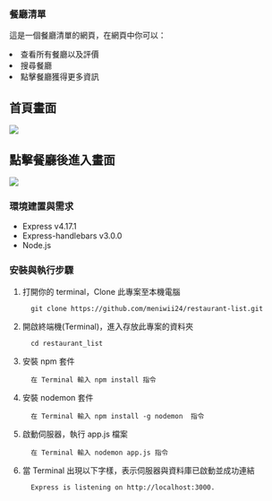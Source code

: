 <h3>餐廳清單</h3>
<p>這是一個餐廳清單的網頁，在網頁中你可以：</p>
<li>查看所有餐廳以及評價</li>
<li>搜尋餐廳</li>
<li>點擊餐廳獲得更多資訊</li>

<h2>首頁畫面</h2>
<img src="https://i.imgur.com/2FqymU0.png">

<h2>點擊餐廳後進入畫面</h2>
<img src="https://i.imgur.com/vLnsN8K.png">

<h3>環境建置與需求</h3>
<ul>
  <li>Express v4.17.1</li>
  <li>Express-handlebars v3.0.0</li>
  <li>Node.js</li>
</ul>

<h3>安裝與執行步驟</h3>
<ol>
  <li>打開你的 terminal，Clone 此專案至本機電腦</li>
  
      git clone https://github.com/meniwii24/restaurant-list.git
  
  <li>開啟終端機(Terminal)，進入存放此專案的資料夾</li>
  
      cd restaurant_list
  
  <li>安裝 npm 套件</li>
  
      在 Terminal 輸入 npm install 指令
  
  <li>安裝 nodemon 套件</li>
  
      在 Terminal 輸入 npm install -g nodemon  指令
  
  <li>啟動伺服器，執行 app.js 檔案</li>
  
      在 Terminal 輸入 nodemon app.js 指令
  
  <li>當 Terminal 出現以下字樣，表示伺服器與資料庫已啟動並成功連結</li>
  
      Express is listening on http://localhost:3000.
</ul>
